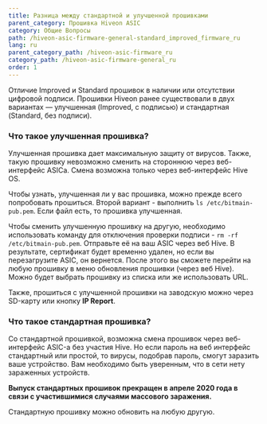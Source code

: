 ```yaml
---
title: Разница между стандартной и улучшенной прошивками
parent_category: Прошивка Hiveon ASIC
category: Общие Вопросы
path: /hiveon-asic-firmware-general-standard_improved_firmware_ru
lang: ru
parent_category_path: /hiveon-asic-firmware_ru
category_path: /hiveon-asic-firmware-general_ru
order: 1
---
```


Отличие Improved и Standard прошивок в наличии или отсутствии цифровой подписи. Прошивки Hiveon ранее существовали в двух вариантах — улучшенная (Improved, с подписью) и стандартная (Standard, без подписи).

### Что такое улучшенная прошивка?
Улучшенная прошивка дает максимальную защиту от вирусов. Также, такую прошивку невозможно сменить на стороннюю через веб-интерфейс ASICа. Смена возможна только через веб-интерфейс Hive OS.

Чтобы узнать, улучшенная ли у вас прошивка, можно прежде всего попробовать прошиться. Второй вариант - выполнить `ls /etc/bitmain-pub.pem`. Если файл есть, то прошивка улучшенная.

Чтобы сменить улучшенную прошивку на другую, необходимо использовать команду для отключения проверки подписи - `rm -rf /etc/bitmain-pub.pem`. Отправьте её на ваш ASIC через веб Hive. В результате, сертификат будет временно удален, но если вы перезагрузите ASIC, он вернется. После этого вы сможете перейти на любую прошивку в меню обновления прошивки (через веб Hive). Можно будет выбрать прошивку из списка или же использовать URL.

Также, прошиться с улучшенной прошивки на заводскую можно через SD-карту или кнопку **IP Report**.

### Что такое стандартная прошивка?
Со стандартной прошивкой, возможна смена прошивок через веб-интерфейс ASIC-а без участия Hive. Но если пароль на веб интерфейс стандартный или простой, то вирусы, подобрав пароль, смогут заразить ваше устройство. Вам необходимо быть уверенным, что в сети нету зараженных устройств.

**Выпуск стандартных прошивок прекращен в апреле 2020 года в связи с участившимися случаями массового заражения.**

Стандартную прошивку можно обновить на любую другую.
